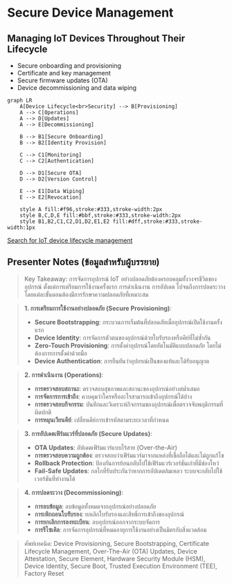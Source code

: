 # Secure Device Management

## Managing IoT Devices Throughout Their Lifecycle

- Secure onboarding and provisioning
- Certificate and key management
- Secure firmware updates (OTA)
- Device decommissioning and data wiping

```mermaid
graph LR
    A[Device Lifecycle<br>Security] --> B[Provisioning]
    A --> C[Operations]
    A --> D[Updates]
    A --> E[Decommissioning]
    
    B --> B1[Secure Onboarding]
    B --> B2[Identity Provision]
    
    C --> C1[Monitoring]
    C --> C2[Authentication]
    
    D --> D1[Secure OTA]
    D --> D2[Version Control]
    
    E --> E1[Data Wiping]
    E --> E2[Revocation]
    
    style A fill:#f96,stroke:#333,stroke-width:2px
    style B,C,D,E fill:#bbf,stroke:#333,stroke-width:2px
    style B1,B2,C1,C2,D1,D2,E1,E2 fill:#dff,stroke:#333,stroke-width:1px
```

[Search for IoT device lifecycle management](https://www.google.com/search?q=iot+device+lifecycle+management+security&tbm=isch)

## Presenter Notes (ข้อมูลสำหรับผู้บรรยาย)

> Key Takeaway: การจัดการอุปกรณ์ IoT อย่างปลอดภัยต้องครอบคลุมทั้งวงจรชีวิตของอุปกรณ์ ตั้งแต่การเตรียมการใช้งานครั้งแรก การดำเนินงาน การอัปเดต ไปจนถึงการปลดระวาง โดยแต่ละขั้นตอนต้องมีการรักษาความปลอดภัยที่เหมาะสม

> **1. การเตรียมการใช้งานอย่างปลอดภัย (Secure Provisioning)**:
> - **Secure Bootstrapping**: กระบวนการเริ่มต้นที่ปลอดภัยเมื่ออุปกรณ์เปิดใช้งานครั้งแรก
> - **Device Identity**: การจัดการตัวตนของอุปกรณ์ด้วยใบรับรองหรือคีย์ที่ไม่ซ้ำกัน
> - **Zero-Touch Provisioning**: การตั้งค่าอุปกรณ์โดยอัตโนมัติแบบปลอดภัย โดยไม่ต้องการการตั้งค่าด้วยมือ
> - **Device Authentication**: การยืนยันว่าอุปกรณ์เป็นของแท้และได้รับอนุญาต

> **2. การดำเนินงาน (Operations)**:
> - **การตรวจสอบสถานะ**: ตรวจสอบสุขภาพและสถานะของอุปกรณ์อย่างสม่ำเสมอ
> - **การจัดการการเข้าถึง**: ควบคุมว่าใครหรืออะไรสามารถเข้าถึงอุปกรณ์ได้บ้าง
> - **การตรวจสอบกิจกรรม**: บันทึกและวิเคราะห์กิจกรรมของอุปกรณ์เพื่อตรวจจับพฤติกรรมที่ผิดปกติ
> - **การหมุนเวียนคีย์**: เปลี่ยนคีย์การเข้ารหัสตามระยะเวลาที่กำหนด

> **3. การอัปเดตเฟิร์มแวร์ที่ปลอดภัย (Secure Updates)**:
> - **OTA Updates**: อัปเดตเฟิร์มแวร์แบบไร้สาย (Over-the-Air)
> - **การตรวจสอบความถูกต้อง**: ตรวจสอบว่าเฟิร์มแวร์มาจากแหล่งที่เชื่อถือได้และไม่ถูกแก้ไข
> - **Rollback Protection**: ป้องกันการย้อนกลับไปใช้เฟิร์มแวร์เวอร์ชันเก่าที่มีช่องโหว่
> - **Fail-Safe Updates**: กลไกที่รับประกันว่าหากการอัปเดตล้มเหลว ระบบจะกลับไปใช้เวอร์ชันที่ทำงานได้

> **4. การปลดระวาง (Decommissioning)**:
> - **การลบข้อมูล**: ลบข้อมูลทั้งหมดจากอุปกรณ์อย่างปลอดภัย
> - **การเพิกถอนใบรับรอง**: ยกเลิกใบรับรองและสิทธิ์การเข้าถึงของอุปกรณ์
> - **การยกเลิกการลงทะเบียน**: ลบอุปกรณ์ออกจากระบบจัดการ
> - **การรีไซเคิล**: การจัดการอุปกรณ์ที่หมดอายุการใช้งานอย่างเป็นมิตรกับสิ่งแวดล้อม

> ศัพท์เทคนิค: Device Provisioning, Secure Bootstrapping, Certificate Lifecycle Management, Over-The-Air (OTA) Updates, Device Attestation, Secure Element, Hardware Security Module (HSM), Device Identity, Secure Boot, Trusted Execution Environment (TEE), Factory Reset

